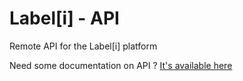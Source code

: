 Label[i] - API
==========

Remote API for the Label[i] platform

Need some documentation on API ? [It's available here](http://api.labeli.org)